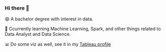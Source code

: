 ### Hi there 👋

<!--
**amfakh/amfakh** is a ✨ _special_ ✨ repository because its `README.md` (this file) appears on your GitHub profile.

Here are some ideas to get you started:

- 🔭 I’m currently working on ...
- 🌱 I’m currently learning ...
- 👯 I’m looking to collaborate on ...
- 🤔 I’m looking for help with ...
- 💬 Ask me about ...
- 📫 How to reach me: ...
- 😄 Pronouns: ...
- ⚡ Fun fact: ...
-->

😄 A bachelor degree with interest in data.

📖 Ccurrently learning Machine Learning, Spark, and other things related to Data Analyst and Data Science.

📊 Do some viz as well, see it in my [Tableau profile](https://public.tableau.com/profile/amfakh)
